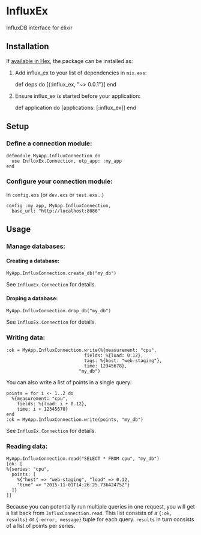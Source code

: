 # InfluxEx

InfluxDB interface for elixir

## Installation

If [available in Hex](https://hex.pm/docs/publish), the package can be installed as:

  1. Add influx_ex to your list of dependencies in `mix.exs`:

        def deps do
          [{:influx_ex, "~> 0.0.1"}]
        end

  2. Ensure influx_ex is started before your application:

        def application do
          [applications: [:influx_ex]]
        end

## Setup
### Define a connection module:

    defmodule MyApp.InfluxConnection do
      use InfluxEx.Connection, otp_app: :my_app
    end

### Configure your connection module:
In `config.exs` (or `dev.exs` or `test.exs`...)

    config :my_app, MyApp.InfluxConnection,
      base_url: "http://localhost:8086"


## Usage

### Manage databases:
#### Creating a database:

    MyApp.InfluxConnection.create_db("my_db")

See `InfluxEx.Connection` for details.

#### Droping a database:

    MyApp.InfluxConnection.drop_db("my_db")

See `InfluxEx.Connection` for details.

### Writing data:

    :ok = MyApp.InfluxConnection.write(%{measurement: "cpu",
                                 fields: %{load: 0.12},
                                 tags: %{host: "web-staging"},
                                 time: 12345678},
                               "my_db")

You can also write a list of points in a single query:

    points = for i <- 1..2 do
      %{measurement: "cpu",
        fields: %{load: i + 0.12},
        time: i + 12345670}
    end
    :ok = MyApp.InfluxConnection.write(points, "my_db")

See `InfluxEx.Connection` for details.


### Reading data:

    MyApp.InfluxConnection.read("SELECT * FROM cpu", "my_db")
    [ok: [
    %{series: "cpu",
      points: [
        %{"host" => "web-staging", "load" => 0.12,
        "time" => "2015-11-01T14:26:25.73642475Z"}
      ]}
    ]]

Because you can potentially run multiple queries in one request, you will get a list
back from `InfluxConnection.read`. This list consists of a `{:ok, results}` or
`{:error, message}` tuple for each query.
`results` in turn consists of a list of points per series.
